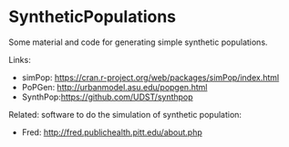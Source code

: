 # SyntheticPopulations
Some material and code for generating simple synthetic populations.

Links:
* simPop:  https://cran.r-project.org/web/packages/simPop/index.html
* PoPGen:  http://urbanmodel.asu.edu/popgen.html
* SynthPop:https://github.com/UDST/synthpop


Related: software to do the simulation of synthetic population:
* Fred:    http://fred.publichealth.pitt.edu/about.php
